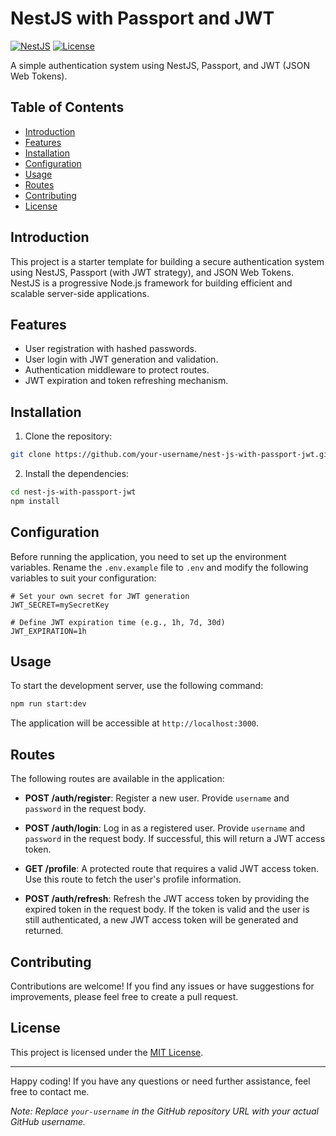 # NestJS with Passport and JWT

[![NestJS](https://nestjs.com/img/logo_text.svg)](https://nestjs.com/)
[![License](https://img.shields.io/badge/license-MIT-brightgreen.svg)](LICENSE)

A simple authentication system using NestJS, Passport, and JWT (JSON Web Tokens).

## Table of Contents

- [Introduction](#introduction)
- [Features](#features)
- [Installation](#installation)
- [Configuration](#configuration)
- [Usage](#usage)
- [Routes](#routes)
- [Contributing](#contributing)
- [License](#license)

## Introduction

This project is a starter template for building a secure authentication system using NestJS, Passport (with JWT strategy), and JSON Web Tokens. NestJS is a progressive Node.js framework for building efficient and scalable server-side applications.

## Features

- User registration with hashed passwords.
- User login with JWT generation and validation.
- Authentication middleware to protect routes.
- JWT expiration and token refreshing mechanism.

## Installation

1. Clone the repository:

```bash
git clone https://github.com/your-username/nest-js-with-passport-jwt.git
```

2. Install the dependencies:

```bash
cd nest-js-with-passport-jwt
npm install
```

## Configuration

Before running the application, you need to set up the environment variables. Rename the `.env.example` file to `.env` and modify the following variables to suit your configuration:

```
# Set your own secret for JWT generation
JWT_SECRET=mySecretKey

# Define JWT expiration time (e.g., 1h, 7d, 30d)
JWT_EXPIRATION=1h
```

## Usage

To start the development server, use the following command:

```bash
npm run start:dev
```

The application will be accessible at `http://localhost:3000`.

## Routes

The following routes are available in the application:

- **POST /auth/register**: Register a new user. Provide `username` and `password` in the request body.

- **POST /auth/login**: Log in as a registered user. Provide `username` and `password` in the request body. If successful, this will return a JWT access token.

- **GET /profile**: A protected route that requires a valid JWT access token. Use this route to fetch the user's profile information.

- **POST /auth/refresh**: Refresh the JWT access token by providing the expired token in the request body. If the token is valid and the user is still authenticated, a new JWT access token will be generated and returned.

## Contributing

Contributions are welcome! If you find any issues or have suggestions for improvements, please feel free to create a pull request.

## License

This project is licensed under the [MIT License](LICENSE).

---

Happy coding! If you have any questions or need further assistance, feel free to contact me.

*Note: Replace `your-username` in the GitHub repository URL with your actual GitHub username.*
